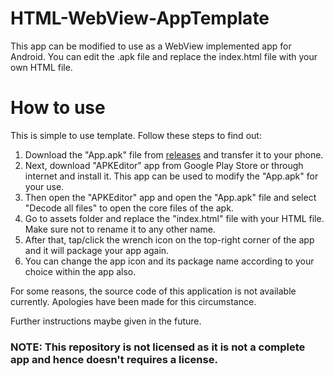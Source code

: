 # HTML-WebView-AppTemplate
This app can be modified to use as a WebView implemented app for Android. You can edit the .apk file and replace the index.html file with your own HTML file.


# How to use

This is simple to use template. Follow these steps to find out:

1. Download the "App.apk" file from <a href="https://github.com/GitHubUser331/HTML-WebView-AppTemplate/releases">releases</a> and transfer it to your phone.
2. Next, download "APKEditor" app from Google Play Store or through internet and install it. This app can be used to modify the "App.apk" for your use.
3. Then open the "APKEditor" app and open the "App.apk" file and select "Decode all files" to open the core files of the apk.
4. Go to assets folder and replace the "index.html" file with your HTML file. Make sure not to rename it to any other name.
5. After that, tap/click the wrench icon on the top-right corner of the app and it will package your app again.
6. You can change the app icon and its package name according to your choice within the app also.

For some reasons, the source code of this application is not available currently. Apologies have been made for this circumstance.

Further instructions maybe given in the future.

### NOTE: This repository is not licensed as it is not a complete app and hence doesn't requires a license.


